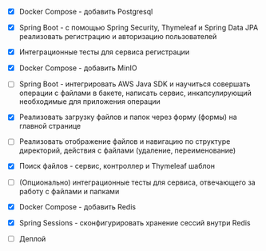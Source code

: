- [x] Docker Compose - добавить Postgresql

- [x] Spring Boot - с помощью Spring Security, Thymeleaf и Spring Data JPA реализовать регистрацию и авторизацию
  пользователей
- [x] Интеграционные тесты для сервиса регистрации
- [x] Docker Compose - добавить MinIO
- [ ] Spring Boot - интегрировать AWS Java SDK и научиться совершать операции с файлами в бакете, написать сервис,
  инкапсулирующий необходимые для приложения операции
- [x] Реализовать загрузку файлов и папок через форму (формы) на главной странице
- [ ] Реализовать отображение файлов и навигацию по структуре директорий, действия с файлами (удаление, переименование)
- [x] Поиск файлов - сервис, контроллер и Thymeleaf шаблон
- [ ] (Опционально) интеграционные тесты для сервиса, отвечающего за работу с файлами и папками
- [x] Docker Compose - добавить Redis
- [x] Spring Sessions - сконфигурировать хранение сессий внутри Redis
- [ ] Деплой
